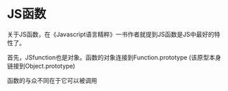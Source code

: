# JS函数

关于JS函数，在《Javascript语言精粹》一书作者就提到JS函数是JS中最好的特性了。

首先，JSfunction也是对象。函数的对象连接到Function.prototype (该原型本身链接到Object.prototype)

函数的与众不同在于它可以被调用
